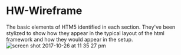 # HW-Wireframe

The basic elements of HTM5 identified in each section. They've been stylized to show how they appear in the typical layout of the html framework and how they would appear in the setup.
![screen shot 2017-10-26 at 11 35 27 pm](https://user-images.githubusercontent.com/25335077/32087165-16f19430-baa8-11e7-8b6a-eb2464b7cdd2.png)
